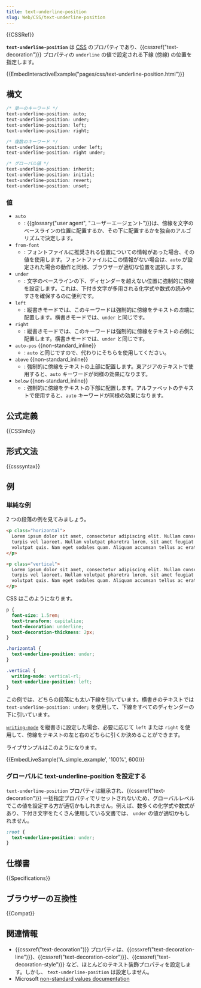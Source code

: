 ```yaml
---
title: text-underline-position
slug: Web/CSS/text-underline-position
---
```


{{CSSRef}}

**`text-underline-position`** は [CSS](/ja/docs/Web/CSS) のプロパティであり、{{cssxref("text-decoration")}} プロパティの `underline` の値で設定される下線 (傍線) の位置を指定します。

{{EmbedInteractiveExample("pages/css/text-underline-position.html")}}

## 構文

```css
/* 単一のキーワード */
text-underline-position: auto;
text-underline-position: under;
text-underline-position: left;
text-underline-position: right;

/* 複数のキーワード */
text-underline-position: under left;
text-underline-position: right under;

/* グローバル値 */
text-underline-position: inherit;
text-underline-position: initial;
text-underline-position: revert;
text-underline-position: unset;
```

### 値

- `auto`
  - : {{glossary("user agent", "ユーザーエージェント")}}は、傍線を文字のベースラインの位置に配置するか、その下に配置するかを独自のアルゴリズムで決定します。
- `from-font`
  - : フォントファイルに推奨される位置についての情報があった場合、その値を使用します。フォントファイルにこの情報がない場合は、`auto` が設定された場合の動作と同様、ブラウザーが適切な位置を選択します。
- `under`
  - : 文字のベースラインの下、ディセンダーを越えない位置に強制的に傍線を設定します。これは、下付き文字が多用される化学式や数式の読みやすさを確保するのに便利です。
- `left`
  - : 縦書きモードでは、このキーワードは強制的に傍線をテキストの*左*端に配置します。横書きモードでは、`under` と同じです。
- `right`
  - : 縦書きモードでは、このキーワードは強制的に傍線をテキストの*右*側に配置します。横書きモードでは、`under` と同じです。
- `auto-pos` {{non-standard_inline}}
  - : `auto` と同じですので、代わりにそちらを使用してください。
- `above` {{non-standard_inline}}
  - : 強制的に傍線をテキストの上部に配置します。東アジアのテキストで使用すると、`auto` キーワードが同様の効果になります。
- `below` {{non-standard_inline}}
  - : 強制的に傍線をテキストの下部に配置します。アルファベットのテキストで使用すると、`auto` キーワードが同様の効果になります。

## 公式定義

{{CSSInfo}}

## 形式文法

{{csssyntax}}

## 例

<h3 id="A_simple_example">単純な例</h3>

2 つの段落の例を見てみましょう。

```html
<p class="horizontal">
  Lorem ipsum dolor sit amet, consectetur adipiscing elit. Nullam consectetur ac
  turpis vel laoreet. Nullam volutpat pharetra lorem, sit amet feugiat tortor
  volutpat quis. Nam eget sodales quam. Aliquam accumsan tellus ac erat posuere.
</p>

<p class="vertical">
  Lorem ipsum dolor sit amet, consectetur adipiscing elit. Nullam consectetur ac
  turpis vel laoreet. Nullam volutpat pharetra lorem, sit amet feugiat tortor
  volutpat quis. Nam eget sodales quam. Aliquam accumsan tellus ac erat posuere.
</p>
```

CSS はこのようになります。

```css
p {
  font-size: 1.5rem;
  text-transform: capitalize;
  text-decoration: underline;
  text-decoration-thickness: 2px;
}

.horizontal {
  text-underline-position: under;
}

.vertical {
  writing-mode: vertical-rl;
  text-underline-position: left;
}
```

この例では、どちらの段落にも太い下線を引いています。横書きのテキストでは `text-underline-position: under;` を使用して、下線をすべてのディセンダーの下に引いています。

[`writing-mode`](/ja/docs/Web/CSS/writing-mode) を縦書きに設定した場合、必要に応じて `left` または `right` を使用して、傍線をテキストの左と右のどちらに引くか決めることができます。

ライブサンプルはこのようになります。

{{EmbedLiveSample('A_simple_example', '100%', 600)}}

### グローバルに text-underline-position を設定する

`text-underline-position` プロパティは継承され、{{cssxref("text-decoration")}} 一括指定プロパティでリセットされないため、グローバルレベルでこの値を設定する方が適切かもしれません。例えば、数多くの化学式や数式があり、下付き文字をたくさん使用している文書では、 `under` の値が適切かもしれません。

```css
:root {
  text-underline-position: under;
}
```

## 仕様書

{{Specifications}}

## ブラウザーの互換性

{{Compat}}

## 関連情報

- {{cssxref("text-decoration")}} プロパティは、{{cssxref("text-decoration-line")}}、{{cssxref("text-decoration-color")}}、{{cssxref("text-decoration-style")}} など、ほとんどのテキスト装飾プロパティを設定します。しかし、 `text-underline-position` は設定しません。
- Microsoft [non-standard values documentation](https://msdn.microsoft.com/en-us/library/ie/ms531176%28v=vs.85%29.aspx)
